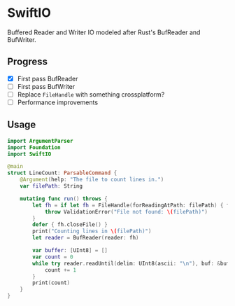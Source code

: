 # SwiftIO

Buffered Reader and Writer IO modeled after Rust's BufReader and BufWriter.

## Progress

- [x] First pass BufReader
- [ ] First pass BufWriter
- [ ] Replace `FileHandle` with something crossplatform?
- [ ] Performance improvements

## Usage

```swift
import ArgumentParser
import Foundation
import SwiftIO  

@main
struct LineCount: ParsableCommand {
    @Argument(help: "The file to count lines in.")
    var filePath: String

    mutating func run() throws {
        let fh = if let fh = FileHandle(forReadingAtPath: filePath) { fh } else {
            throw ValidationError("File not found: \(filePath)")
        }
        defer { fh.closeFile() }
        print("Counting lines in \(filePath)")
        let reader = BufReader(reader: fh)

        var buffer: [UInt8] = []
        var count = 0
        while try reader.readUntil(delim: UInt8(ascii: "\n"), buf: &buffer) > 0 {
            count += 1
        }
        print(count)
    }
}
```